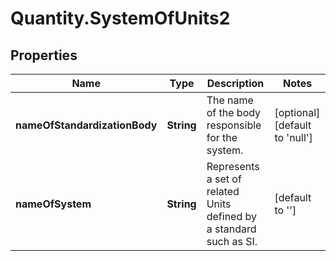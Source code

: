 # Quantity.SystemOfUnits2

## Properties
Name | Type | Description | Notes
------------ | ------------- | ------------- | -------------
**nameOfStandardizationBody** | **String** | The name of the body responsible for the system. | [optional] [default to &#39;null&#39;]
**nameOfSystem** | **String** | Represents a set of related Units defined by a standard such as SI. | [default to &#39;&#39;]



